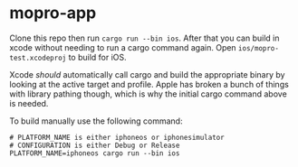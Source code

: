 # mopro-app

Clone this repo then run `cargo run --bin ios`. After that you can build in xcode without needing to run a cargo command again. Open `ios/mopro-test.xcodeproj` to build for iOS.

Xcode _should_ automatically call cargo and build the appropriate binary by looking at the active target and profile. Apple has broken a bunch of things with library pathing though, which is why the initial cargo command above is needed.

To build manually use the following command:

```
# PLATFORM_NAME is either iphoneos or iphonesimulator
# CONFIGURATION is either Debug or Release
PLATFORM_NAME=iphoneos cargo run --bin ios
```